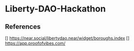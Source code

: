 # Liberty-DAO-Hackathon

## References
[] https://near.social/libertydao.near/widget/boroughs.index
[] https://app.proofofvibes.com/
